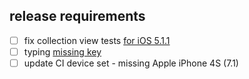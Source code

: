 
## release requirements

- [ ] fix collection view tests [for iOS 5.1.1](https://testcloud.xamarin.com/app/cd953d15-8667-4be0-b778-e79ba25a6d3e/b5ebbaa7-0cd5-4df8-b114-64584f71e481/?step=e7e2b513-5ad3-438a-93f1-504f464ead20)
- [ ] typing [missing key](https://testcloud.xamarin.com/app/cd953d15-8667-4be0-b778-e79ba25a6d3e/b5ebbaa7-0cd5-4df8-b114-64584f71e481/?step=32dccc12-0fa4-493d-9399-7a07d5931c44)
- [ ] update CI device set - missing Apple iPhone 4S (7.1)
